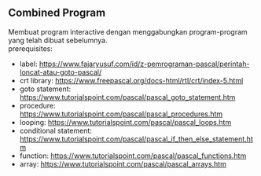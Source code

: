 ## Combined Program
Membuat program interactive dengan menggabungkan program-program yang telah dibuat sebelumnya. <br>
prerequisites:
* label: https://www.fajaryusuf.com/id/z-pemrograman-pascal/perintah-loncat-atau-goto-pascal/
* crt library: https://www.freepascal.org/docs-html/rtl/crt/index-5.html
* goto statement: https://www.tutorialspoint.com/pascal/pascal_goto_statement.htm
* procedure: https://www.tutorialspoint.com/pascal/pascal_procedures.htm
* looping: https://www.tutorialspoint.com/pascal/pascal_loops.htm
* conditional statement: https://www.tutorialspoint.com/pascal/pascal_if_then_else_statement.htm
* function: https://www.tutorialspoint.com/pascal/pascal_functions.htm
* array: https://www.tutorialspoint.com/pascal/pascal_arrays.htm
